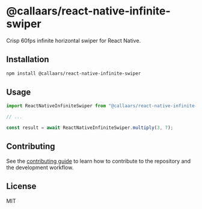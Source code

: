# @callaars/react-native-infinite-swiper

Crisp 60fps infinite horizontal swiper for React Native.

## Installation

```sh
npm install @callaars/react-native-infinite-swiper
```

## Usage

```js
import ReactNativeInfiniteSwiper from "@callaars/react-native-infinite-swiper";

// ...

const result = await ReactNativeInfiniteSwiper.multiply(3, 7);
```

## Contributing

See the [contributing guide](CONTRIBUTING.md) to learn how to contribute to the repository and the development workflow.

## License

MIT

